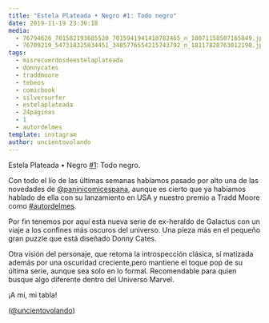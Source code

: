 ```yaml
---
title: "Estela Plateada • Negro #1: Todo negro"
date: 2019-11-19 23:36:18
media: 
  - 76794626_701582193685520_7015941941418782465_n_18071158507165849.jpg
  - 76709219_547318325834451_3485776554215743792_n_18117828763012198.jpg
tags: 
  - misrecuerdosdeestelaplateada
  - donnycates
  - traddmoore
  - tebeos
  - comicbook
  - silversurfer
  - estelaplateada
  - 24paginas
  - 1
  - autordelmes
template: instagram
author: uncientovolando
---
```


Estela Plateada • Negro [#1](/tags/1): Todo negro.

Con todo el lío de las últimas semanas habíamos pasado por alto una de las novedades de [@paninicomicespana](https://instagram.com/paninicomicespana), aunque es cierto que ya habíamos hablado de ella con su lanzamiento en USA y nuestro premio a Tradd Moore como [#autordelmes](/tags/autordelmes).

Por fin tenemos por aquí esta nueva serie de ex-heraldo de Galactus con un viaje a los confines más oscuros del universo. Una pieza más en el pequeño gran puzzle que está diseñado
Donny Cates.

Otra visión del personaje, que retoma la introspección clásica, sí matizada además por una oscuridad creciente,pero mantiene el toque pop de su última serie, aunque sea solo en lo formal. Recomendable para quien busque algo diferente dentro del Universo Marvel.

¡A mí, mi tabla!

([@uncientovolando](https://instagram.com/uncientovolando))

